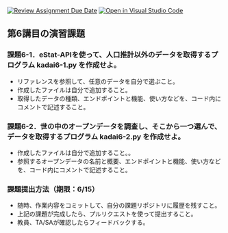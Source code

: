 [![Review Assignment Due Date](https://classroom.github.com/assets/deadline-readme-button-22041afd0340ce965d47ae6ef1cefeee28c7c493a6346c4f15d667ab976d596c.svg)](https://classroom.github.com/a/x29aW6WN)
[![Open in Visual Studio Code](https://classroom.github.com/assets/open-in-vscode-2e0aaae1b6195c2367325f4f02e2d04e9abb55f0b24a779b69b11b9e10269abc.svg)](https://classroom.github.com/online_ide?assignment_repo_id=19633440&assignment_repo_type=AssignmentRepo)
## 第6講目の演習課題
### 課題6-1．eStat-APIを使って、人口推計以外のデータを取得するプログラム kadai6-1.py を作成せよ。
* リファレンスを参照して、任意のデータを自分で選ぶこと。
* 作成したファイルは自分で追加すること。
* 取得したデータの種類、エンドポイントと機能、使い方などを、コード内にコメントで記述すること。

### 課題6-2．世の中のオープンデータを調査し、そこから一つ選んで、データを取得するプログラム kadai6-2.py を作成せよ。
* 作成したファイルは自分で追加すること。。
* 参照するオープンデータの名前と概要、エンドポイントと機能、使い方などを、コード内にコメントで記述すること。

### 課題提出方法（期限：6/15）
* 随時、作業内容をコミットして、自分の課題リポジトリに履歴を残すこと。
* 上記の課題が完成したら、プルリクエストを使って提出すること。
* 教員、TA/SAが確認したらフィードバックする。
